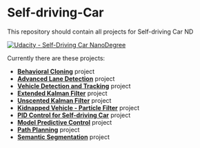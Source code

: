 # Self-driving-Car
This repository should contain all projects for Self-driving Car ND

[![Udacity - Self-Driving Car NanoDegree](https://s3.amazonaws.com/udacity-sdc/github/shield-carnd.svg)](http://www.udacity.com/drive)

Currently there are these projects:

- [**Behavioral Cloning**](Behavioral_Cloning) project
- [**Advanced Lane Detection**](Advanced_Lane_Detection) project
- [**Vehicle Detection and Tracking**](Vehicle_Detection_and_Tracking) project
- [**Extended Kalman Filter**](Extended_Kalman_Filter) project
- [**Unscented Kalman Filter**](Unscented_Kalman_Filter) project
- [**Kidnapped Vehicle - Particle Filter**](Kidnapped_Vehicle_Particle_Filter) project
- [**PID Control for Self-driving Car**](PID_Control) project
- [**Model Predictive Control**](Model_Predictive_Control) project
- [**Path Planning**](Path_Planning) project
- [**Semantic Segmentation**](Semantic_Segmentation) project

